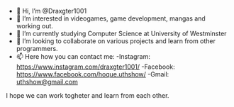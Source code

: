 - 👋 Hi, I’m @Draxgter1001
- 👀 I’m interested in videogames, game development, mangas and working out.
- 🌱 I’m currently studying Computer Science at University of Westminster
- 💞️ I’m looking to collaborate on various projects and learn from other programmers.
- 📫 Here how you can contact me:
      -Instagram: https://www.instagram.com/draxgter1001/
      -Facebook: https://www.facebook.com/hoque.uthshow/
      -Gmail: uthshow@gmail.com
      
 I hope we can work togheter and learn from each other.

<!---
Draxgter1001/Draxgter1001 is a ✨ special ✨ repository because its `README.md` (this file) appears on your GitHub profile.
You can click the Preview link to take a look at your changes.
--->
